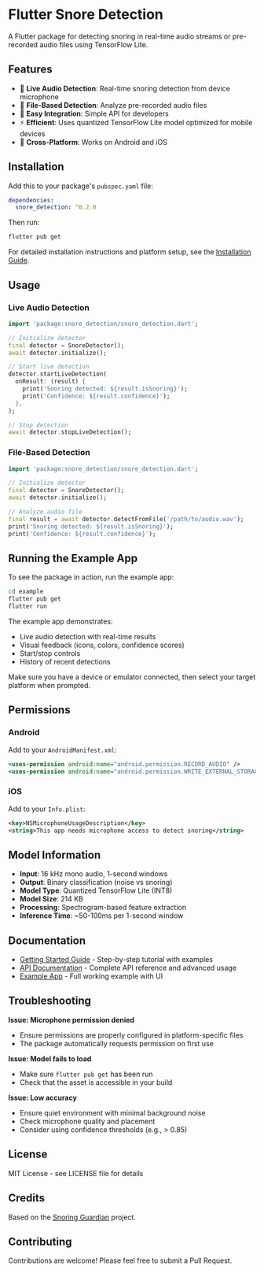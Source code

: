# Flutter Snore Detection

A Flutter package for detecting snoring in real-time audio streams or pre-recorded audio files using TensorFlow Lite.

## Features

- 🎤 **Live Audio Detection**: Real-time snoring detection from device microphone
- 📁 **File-Based Detection**: Analyze pre-recorded audio files
- 🚀 **Easy Integration**: Simple API for developers
- ⚡ **Efficient**: Uses quantized TensorFlow Lite model optimized for mobile devices
- 📱 **Cross-Platform**: Works on Android and iOS

## Installation

Add this to your package's `pubspec.yaml` file:

```yaml
dependencies:
  snore_detection: ^0.2.0
```

Then run:
```bash
flutter pub get
```

For detailed installation instructions and platform setup, see the [Installation Guide](INSTALL_GUIDE.md).

## Usage

### Live Audio Detection

```dart
import 'package:snore_detection/snore_detection.dart';

// Initialize detector
final detector = SnoreDetector();
await detector.initialize();

// Start live detection
detector.startLiveDetection(
  onResult: (result) {
    print('Snoring detected: ${result.isSnoring}');
    print('Confidence: ${result.confidence}');
  },
);

// Stop detection
await detector.stopLiveDetection();
```

### File-Based Detection

```dart
import 'package:snore_detection/snore_detection.dart';

// Initialize detector
final detector = SnoreDetector();
await detector.initialize();

// Analyze audio file
final result = await detector.detectFromFile('/path/to/audio.wav');
print('Snoring detected: ${result.isSnoring}');
print('Confidence: ${result.confidence}');
```

## Running the Example App

To see the package in action, run the example app:

```bash
cd example
flutter pub get
flutter run
```

The example app demonstrates:
- Live audio detection with real-time results
- Visual feedback (icons, colors, confidence scores)
- Start/stop controls
- History of recent detections

Make sure you have a device or emulator connected, then select your target platform when prompted.

## Permissions

### Android

Add to your `AndroidManifest.xml`:

```xml
<uses-permission android:name="android.permission.RECORD_AUDIO" />
<uses-permission android:name="android.permission.WRITE_EXTERNAL_STORAGE" />
```

### iOS

Add to your `Info.plist`:

```xml
<key>NSMicrophoneUsageDescription</key>
<string>This app needs microphone access to detect snoring</string>
```

## Model Information

- **Input**: 16 kHz mono audio, 1-second windows
- **Output**: Binary classification (noise vs snoring)
- **Model Type**: Quantized TensorFlow Lite (INT8)
- **Model Size**: 214 KB
- **Processing**: Spectrogram-based feature extraction
- **Inference Time**: ~50-100ms per 1-second window

## Documentation

- [Getting Started Guide](GETTING_STARTED.md) - Step-by-step tutorial with examples
- [API Documentation](API_DOCUMENTATION.md) - Complete API reference and advanced usage
- [Example App](example/) - Full working example with UI

## Troubleshooting

**Issue: Microphone permission denied**
- Ensure permissions are properly configured in platform-specific files
- The package automatically requests permission on first use

**Issue: Model fails to load**
- Make sure `flutter pub get` has been run
- Check that the asset is accessible in your build

**Issue: Low accuracy**
- Ensure quiet environment with minimal background noise
- Check microphone quality and placement
- Consider using confidence thresholds (e.g., > 0.85)

## License

MIT License - see LICENSE file for details

## Credits

Based on the [Snoring Guardian](https://github.com/metanav/Snoring_Guardian) project.

## Contributing

Contributions are welcome! Please feel free to submit a Pull Request.